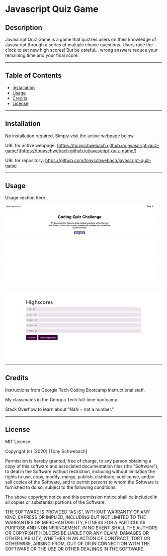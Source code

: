 # Javascript Quiz Game



## Description

Javascript Quiz Game is a game that quizzes users on their knowledge of Javascript through a series of multiple choice questions. Users race the clock to set new high scores! But be careful... wrong answers reduce your remaining time and your final score.

---

## Table of Contents

- [Installation](#installation)
- [Usage](#usage)
- [Credits](#credits)
- [License](#license)

---

## Installation

No installation required. Simply visit the active webpage below.

URL for active webpage: [https://tonyschwebach.github.io/javascript-quiz-game/](https://tonyschwebach.github.io/javascript-quiz-game/)

URL for repository: [https://github.com/tonyschwebach/javascript-quiz-game ](https://github.com/tonyschwebach/javascript-quiz-game)

---

## Usage

Usage section here

![game gif](/assets/demoGame.gif)

![high scores screenshot](/assets/highscores.png)

---

## Credits

Instructions from Georgia Tech Coding Bootcamp instructional staff.

My classmates in the Georgia Tech full-time bootcamp.

Stack Overflow to learn about "NaN = not a number."

---

## License

MIT License

Copyright (c) [2020] [Tony Schwebach]

Permission is hereby granted, free of charge, to any person obtaining a copy
of this software and associated documentation files (the "Software"), to deal
in the Software without restriction, including without limitation the rights
to use, copy, modify, merge, publish, distribute, sublicense, and/or sell
copies of the Software, and to permit persons to whom the Software is
furnished to do so, subject to the following conditions:

The above copyright notice and this permission notice shall be included in all
copies or substantial portions of the Software.

THE SOFTWARE IS PROVIDED "AS IS", WITHOUT WARRANTY OF ANY KIND, EXPRESS OR
IMPLIED, INCLUDING BUT NOT LIMITED TO THE WARRANTIES OF MERCHANTABILITY,
FITNESS FOR A PARTICULAR PURPOSE AND NONINFRINGEMENT. IN NO EVENT SHALL THE
AUTHORS OR COPYRIGHT HOLDERS BE LIABLE FOR ANY CLAIM, DAMAGES OR OTHER
LIABILITY, WHETHER IN AN ACTION OF CONTRACT, TORT OR OTHERWISE, ARISING FROM,
OUT OF OR IN CONNECTION WITH THE SOFTWARE OR THE USE OR OTHER DEALINGS IN THE
SOFTWARE.
